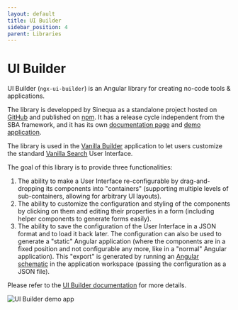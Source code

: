 ```yaml
---
layout: default
title: UI Builder
sidebar_position: 4
parent: Libraries
---
```


# UI Builder

UI Builder (`ngx-ui-builder`) is an Angular library for creating no-code tools & applications.

The library is developped by Sinequa as a standalone project hosted on [GitHub](https://github.com/sinequa/ngx-ui-builder) and published on [npm](https://www.npmjs.com/package/@sinequa/ngx-ui-builder). It has a release cycle independent from the SBA framework, and it has its own [documentation page](https://sinequa.github.io/ngx-ui-builder/) and [demo application](https://sinequa.github.io/ngx-ui-builder/demo/).

The library is used in the [Vanilla Builder](../apps/5-vanilla-builder.md) application to let users customize the standard [Vanilla Search](../apps/2-vanilla-search.md) User Interface.

The goal of this library is to provide three functionalities:

1. The ability to make a User Interface re-configurable by drag-and-dropping its components into "containers" (supporting multiple levels of sub-containers, allowing for arbitrary UI layouts).
2. The ability to customize the configuration and styling of the components by clicking on them and editing their properties in a form (including helper components to generate forms easily).
3. The ability to save the configuration of the User Interface in a JSON format and to load it back later. The configuration can also be used to generate a "static" Angular application (where the components are in a fixed position and not configurable any more, like in a "normal" Angular application). This "export" is generated by running an [Angular schematic](https://github.com/sinequa/ngx-ui-builder#static-export) in the application workspace (passing the configuration as a JSON file).

Please refer to the [UI Builder documentation](https://sinequa.github.io/ngx-ui-builder/) for more details.

![UI Builder demo app](/assets/apps/ngx-ui-builder.png)
